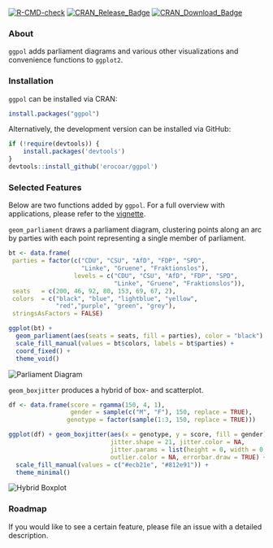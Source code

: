 [![R-CMD-check](https://github.com/erocoar/ggpol/actions/workflows/R-CMD-check.yaml/badge.svg)](https://github.com/erocoar/ggpol/actions/workflows/R-CMD-check.yaml)
[![CRAN_Release_Badge](http://www.r-pkg.org/badges/version-ago/ggpol)](https://CRAN.R-project.org/package=ggpol)
[![CRAN_Download_Badge](http://cranlogs.r-pkg.org/badges/grand-total/ggpol)](https://CRAN.R-project.org/package=ggpol)


### About
`ggpol` adds parliament diagrams and various other visualizations and convenience functions to `ggplot2`.

### Installation
`ggpol` can be installed via CRAN:

```r
install.packages("ggpol")
```

Alternatively, the development version can be installed via GitHub:

```r
if (!require(devtools)) {
    install.packages('devtools')
}
devtools::install_github('erocoar/ggpol')
```
### Selected Features
Below are two functions added by `ggpol`. For a full overview with applications, please refer to the [vignette](https://erocoar.github.io/ggpol/).


`geom_parliament` draws a parliament diagram, clustering points along an arc by parties with each point representing a single member of parliament. 

```r
bt <- data.frame(
 parties = factor(c("CDU", "CSU", "AfD", "FDP", "SPD", 
                    "Linke", "Gruene", "Fraktionslos"),
                  levels = c("CDU", "CSU", "AfD", "FDP", "SPD", 
                             "Linke", "Gruene", "Fraktionslos")),
 seats   = c(200, 46, 92, 80, 153, 69, 67, 2),
 colors  = c("black", "blue", "lightblue", "yellow", 
             "red","purple", "green", "grey"),
 stringsAsFactors = FALSE)

ggplot(bt) + 
  geom_parliament(aes(seats = seats, fill = parties), color = "black") + 
  scale_fill_manual(values = bt$colors, labels = bt$parties) +
  coord_fixed() + 
  theme_void()
```

![Parliament Diagram](https://i.imgur.com/gvsCvBH.png)

`geom_boxjitter` produces a hybrid of box- and scatterplot. 

```r
df <- data.frame(score = rgamma(150, 4, 1), 
                 gender = sample(c("M", "F"), 150, replace = TRUE), 
                genotype = factor(sample(1:3, 150, replace = TRUE)))

ggplot(df) + geom_boxjitter(aes(x = genotype, y = score, fill = gender),
                            jitter.shape = 21, jitter.color = NA, 
                            jitter.params = list(height = 0, width = 0.04),
                            outlier.color = NA, errorbar.draw = TRUE) +
  scale_fill_manual(values = c("#ecb21e", "#812e91")) +
  theme_minimal()
```

![Hybrid Boxplot](https://i.imgur.com/zlwIs14.png)

### Roadmap
If you would like to see a certain feature, please file an issue with a detailed description.
